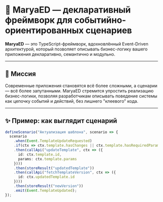 # 🧠 MaryaED — декларативный фреймворк для событийно-ориентированных сценариев

**MaryaED** — это TypeScript-фреймворк, вдохновлённый Event-Driven архитектурой, который позволяет описывать бизнес-логику вашего приложения декларативно, семантично и модульно.

---

## 🚀 Миссия

Современные приложения становятся всё более сложными, а сценарии — всё более запутанными. MaryaED стремится упростить реализацию бизнес-логики, позволяя разработчикам описывать поведение системы как цепочку событий и действий, без лишнего "клеевого" кода.

---

## ✨ Пример: как выглядит сценарий

```ts
defineScenario("Актуализация шаблона", scenario => {
  scenario
    .when(Event.TemplateUpdateRequested)
    .if(ctx => ctx.template.hasChanges || ctx.template.hasRequiredParams)
    .then(callApi("updateTemplate", ctx => ({
      id: ctx.template.id,
      params: ctx.template.params
    })))
    .then(storeResult("updatedTemplate"))
    .then(callApi("fetchTemplateVersion", ctx => ({
      id: ctx.updatedTemplate.id
    })))
    .then(storeResult("newVersion"))
    .emit(Event.TemplateUpdated);
});
